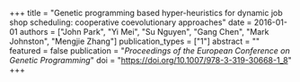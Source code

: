 +++
title = "Genetic programming based hyper-heuristics for dynamic job shop scheduling: cooperative coevolutionary approaches"
date = 2016-01-01
authors = ["John Park", "Yi Mei", "Su Nguyen", "Gang Chen", "Mark Johnston", "Mengjie Zhang"]
publication_types = ["1"]
abstract = ""
featured = false
publication = "*Proceedings of the European Conference on Genetic Programming*"
doi = "https://doi.org/10.1007/978-3-319-30668-1_8"
+++

